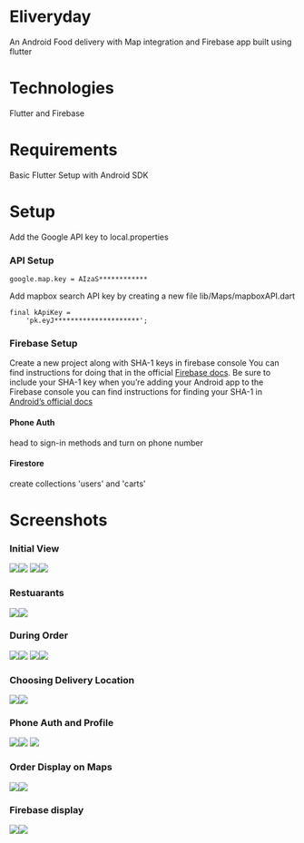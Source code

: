 # Eliveryday

An Android Food delivery with Map integration and Firebase app built using flutter 

# Technologies 
Flutter and Firebase

# Requirements

Basic Flutter Setup with Android SDK

# Setup

Add the Google API key to local.properties

### API Setup

```
google.map.key = AIzaS************
```

Add mapbox search API key by creating a new file
lib/Maps/mapboxAPI.dart

```
final kApiKey =
    'pk.eyJ*********************';
```


### Firebase Setup
Create a new project along with SHA-1 keys in firebase console
You can find instructions for doing that in the official [Firebase docs](https://firebase.google.com/docs/flutter/setup?platform=android). Be sure to include your SHA-1 key when you’re adding your Android app to the Firebase console you can find instructions for finding your SHA-1 in [Android’s official docs](https://developers.google.com/android/guides/client-auth)

#### Phone Auth
head to sign-in methods and turn on phone number

#### Firestore
create collections 'users' and 'carts'

# Screenshots

### Initial View
<img src="screenshots/home.png"/><img src="screenshots/emptyCart.png"/>
<img src="screenshots/emptyOrder.png"/><img src="screenshots/noProfile.png"/>

### Restuarants
<img src="screenshots/resturant.png"/><img src="screenshots/resturant2.png"/>

### During Order

<img src="screenshots/cartWithLocation.png"/><img src="screenshots/checkout.png"/>
<img src="screenshots/trackOrder.png"/><img src="screenshots/displayProfile.png"/>

### Choosing Delivery Location


<img src="screenshots/chooseLocation.png"/><img src="screenshots/searchLocation.png"/>

### Phone Auth and Profile

<img src="screenshots/phone.png"/><img src="screenshots/verification.png"/>
<img src="screenshots/profileInput.png"/>

### Order Display on Maps

<img src="screenshots/orderMap.png"/><img src="screenshots/orderMapDetails.png"/>

### Firebase display

<img src="screenshots/usersFirebase.png"/><img src="screenshots/cartFirebase.png"/>








